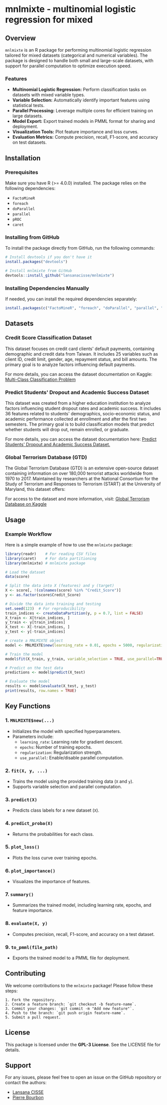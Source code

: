 # mnlmixte - multinomial logistic regression  for mixed
  

## Overview

`mnlmixte` is an R package for performing multinomial logistic regression tailored for mixed datasets (categorical and numerical variables). The package is designed to handle both small and large-scale datasets, with support for parallel computation to optimize execution speed.

### Features

- **Multinomial Logistic Regression:** Perform classification tasks on datasets with mixed variable types.
- **Variable Selection:** Automatically identify important features using statistical tests.
- **Parallel Processing:** Leverage multiple cores for efficient training on large datasets.
- **Model Export:** Export trained models in PMML format for sharing and deployment.
- **Visualization Tools:** Plot feature importance and loss curves.
- **Evaluation Metrics:** Compute precision, recall, F1-score, and accuracy on test datasets.


## Installation

### Prerequisites
Make sure you have R (>= 4.0.0) installed. The package relies on the following dependencies:

- `FactoMineR`
- `foreach`
- `doParallel`
- `parallel`
- `pROC`
- `caret`

### Installing from GitHub

To install the package directly from GitHub, run the following commands:

```R
# Install devtools if you don't have it
install.packages("devtools")

# Install mnlmixte from GitHub
devtools::install_github("lansanacisse/mnlmixte")
```

### Installing Dependencies Manually
If needed, you can install the required dependencies separately:

```R
install.packages(c("FactoMineR", "foreach", "doParallel", "parallel", "pROC", "caret"))
```

## Datasets

### Credit Score Classification Dataset

This dataset focuses on credit card clients' default payments, containing demographic and credit data from Taiwan. It includes 25 variables such as client ID, credit limit, gender, age, repayment status, and bill amounts. The primary goal is to analyze factors influencing default payments. 

For more details, you can access the dataset documentation on Kaggle: [Multi-Class Classification Problem](https://www.kaggle.com/datasets/sudhanshu2198/processed-data-credit-score)

### Predict Students' Dropout and Academic Success Dataset

This dataset was created from a higher education institution to analyze factors influencing student dropout rates and academic success. It includes 36 features related to students' demographics, socio-economic status, and academic performance collected at enrollment and after the first two semesters. The primary goal is to build classification models that predict whether students will drop out, remain enrolled, or graduate. 

For more details, you can access the dataset documentation here: [Predict Students' Dropout and Academic Success Dataset.](https://archive.ics.uci.edu/dataset/697/predict+students+dropout+and+academic+success)

### Global Terrorism Database (GTD)

The Global Terrorism Database (GTD) is an extensive open-source dataset containing information on over 180,000 terrorist attacks worldwide from 1970 to 2017. Maintained by researchers at the National Consortium for the Study of Terrorism and Responses to Terrorism (START) at the University of Maryland, this dataset offers:

For access to the dataset and more information, visit: [Global Terrorism Database on Kaggle](https://www.kaggle.com/datasets/START-UMD/gtd?resource=download)


## Usage

### Example Workflow

Here is a simple example of how to use the `mnlmixte` package:

```R
library(readr)    # For reading CSV files
library(caret)    # For data partitioning
library(mnlmixte) # mnlmixte package

# Load the dataset
data(score) 

# Split the data into X (features) and y (target)
X <- score[, !(colnames(score) %in% "Credit_Score")]  
y <- as.factor(score$Credit_Score)

# Divide the data into training and testing
set.seed(123)  # For reproducibility
train_indices <- createDataPartition(y, p = 0.7, list = FALSE)
X_train <- X[train_indices, ]
y_train <- y[train_indices]
X_test <- X[-train_indices, ]
y_test <- y[-train_indices]

# create a MNLMIXTE object
model <- MNLMIXTE$new(learning_rate = 0.01, epochs = 5000, regularization = 0.01)

# Train the model
model$fit(X_train, y_train, variable_selection = TRUE, use_parallel=TRUE)

# Predict on the test data
predictions <- model$predict(X_test)

# Evaluate the model
results <- model$evaluate(X_test, y_test)
print(results, row.names = TRUE)
```


## Key Functions

### 1. `MNLMIXTE$new(...)`
- Initializes the model with specified hyperparameters.
- Parameters include:
  - `learning_rate`: Learning rate for gradient descent.
  - `epochs`: Number of training epochs.
  - `regularization`: Regularization strength.
  - `use_parallel`: Enable/disable parallel computation.

### 2. `fit(X, y, ...)`
- Trains the model using the provided training data (`X` and `y`).
- Supports variable selection and parallel computation.

### 3. `predict(X)`
- Predicts class labels for a new dataset (`X`).

### 4. `predict_proba(X)`
- Returns the probabilities for each class.

### 5. `plot_loss()`
- Plots the loss curve over training epochs.

### 6. `plot_importance()`
- Visualizes the importance of features.

### 7. `summary()`
- Summarizes the trained model, including learning rate, epochs, and feature importance.

### 8. `evaluate(X, y)`
- Computes precision, recall, F1-score, and accuracy on a test dataset.

### 9. `to_pmml(file_path)`
- Exports the trained model to a PMML file for deployment.



## Contributing

We welcome contributions to the `mnlmixte` package! Please follow these steps:

    1. Fork the repository.
    2. Create a feature branch: `git checkout -b feature-name`.
    3. Commit your changes: `git commit -m "Add new feature"`.
    4. Push to the branch: `git push origin feature-name`.
    5. Submit a pull request.



## License

This package is licensed under the **GPL-3 License**. See the LICENSE file for details.


## Support

For any issues, please feel free to open an issue on the GitHub repository or contact the authors:

- [Lansana CISSE](https://github.com/lansanacisse)
- [Pierre Bourbon](https://github.com/pbrbn)
